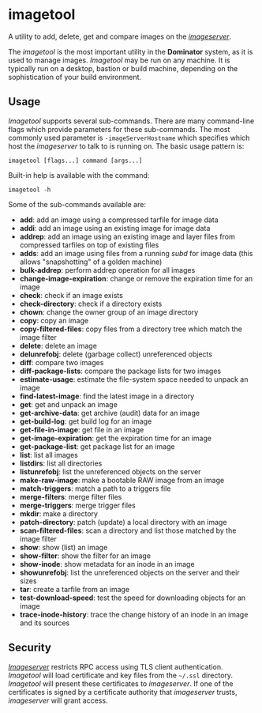 # imagetool
A utility to add, delete, get and compare images on the
*[imageserver](../imageserver/README.md)*.

The *imagetool* is the most important utility in the **Dominator** system, as it
is used to manage images. *Imagetool* may be run on any machine. It is typically
run on a desktop, bastion or build machine, depending on the sophistication of
your build environment.

## Usage
*Imagetool* supports several sub-commands. There are many command-line flags
which provide parameters for these sub-commands. The most commonly used
parameter is `-imageServerHostname` which specifies which host the *imageserver*
to talk to is running on. The basic usage pattern is:

```
imagetool [flags...] command [args...]
```

Built-in help is available with the command:

```
imagetool -h
```

Some of the sub-commands available are:

- **add**: add an image using a compressed tarfile for image data
- **addi**: add an image using an existing image for image data
- **addrep**: add an image using an existing image and layer files from
              compressed tarfiles on top of existing files
- **adds**: add an image using files from a running *subd* for image data (this
            allows "snapshotting" of a golden machine)
- **bulk-addrep**: perform addrep operation for all images
- **change-image-expiration**: change or remove the expiration time for an image
- **check**: check if an image exists
- **check-directory**: check if a directory exists
- **chown**: change the owner group of an image directory
- **copy**: copy an image
- **copy-filtered-files**: copy files from a directory tree which match the image filter
- **delete**: delete an image
- **delunrefobj**: delete (garbage collect) unreferenced objects
- **diff**: compare two images
- **diff-package-lists**: compare the package lists for two images
- **estimate-usage**: estimate the file-system space needed to unpack an image
- **find-latest-image**: find the latest image in a directory
- **get**: get and unpack an image
- **get-archive-data**: get archive (audit) data for an image
- **get-build-log**: get build log for an image
- **get-file-in-image**: get file in an image
- **get-image-expiration**: get the expiration time for an image
- **get-package-list**: get package list for an image
- **list**: list all images
- **listdirs**: list all directories
- **listunrefobj**: list the unreferenced objects on the server
- **make-raw-image**: make a bootable RAW image from an image
- **match-triggers**: match a path to a triggers file
- **merge-filters**: merge filter files
- **merge-triggers**: merge trigger files
- **mkdir**: make a directory
- **patch-directory**: patch (update) a local directory with an image
- **scan-filtered-files**: scan a directory and list those matched by the image filter
- **show**: show (list) an image
- **show-filter**: show the filter for an image
- **show-inode**: show metadata for an inode in an image
- **showunrefobj**: list the unreferenced objects on the server and their sizes
- **tar**: create a tarfile from an image
- **test-download-speed**: test the speed for downloading objects for an image
- **trace-inode-history**: trace the change history of an inode in an image and its sources

## Security
*[Imageserver](../imageserver/README.md)* restricts RPC access using TLS client
authentication. *Imagetool* will load certificate and key files from the
`~/.ssl` directory. *Imagetool* will present these certificates to
*imageserver*. If one of the certificates is signed by a certificate authority
that *imageserver* trusts, *imageserver* will grant access.
